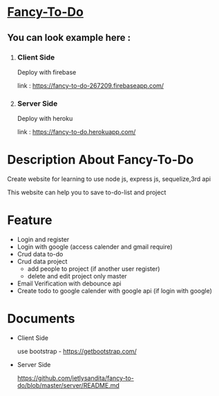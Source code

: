 # [Fancy-To-Do](https://fancy-to-do-267209.firebaseapp.com/)

## You can look example here :

1. ### Client Side

   Deploy with firebase 

   link : https://fancy-to-do-267209.firebaseapp.com/

2. ### Server Side

   Deploy with heroku

   link : https://fancy-to-do.herokuapp.com/

# Description About Fancy-To-Do

Create website for learning to use node js, express js, sequelize,3rd api

This website can help you to save to-do-list and project

# Feature

- Login and register
- Login with google (access calender  and gmail require)
- Crud data to-do 
- Crud data project
  - add people to project (if another user register)
  - delete and edit project only master
- Email Verification with debounce api
- Create todo to google calender with google api (if login with google)

# Documents

- Client Side

  use bootstrap - https://getbootstrap.com/

- Server Side

  https://github.com/jetlysandita/fancy-to-do/blob/master/server/README.md

